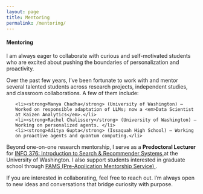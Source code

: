 ```yaml
---
layout: page
title: Mentoring
permalink: /mentoring/
---
```


<div class="docs-section" id="mentoring">
  <h4>Mentoring</h4>

  <p>
  I am always eager to collaborate with curious and self-motivated students who are excited about pushing the boundaries of personalization and proactivity.
  </p>

  <p>
  Over the past few years, I’ve been fortunate to work with and mentor several talented students across research projects, independent studies, and classroom collaborations. A few of them include:
  </p>

  <ul>
    
    <li><strong>Manya Chadha</strong> (University of Washington) – Worked on responsible adaptation of LLMs; now a <em>Data Scientist at Kaizen Analytics</em>.</li>
    <li><strong>Rachel Chalissery</strong> (University of Washington) – Working on personalized agents. </li>
    <li><strong>Aditya Gupta</strong> (Issaquah High School) – Working on proactive agents and quantum computing.</li>
  </ul>

  <p>
    Beyond one-on-one research mentorship, I serve as a <strong>Predoctoral Lecturer</strong> for 
    <a href="https://ischool.uw.edu/people/faculty/profile/kaur13" target="_blank" rel="noopener noreferrer">
      INFO 376: Introduction to Search & Recommender Systems
    </a> at the University of Washington. I also support students interested in graduate school through 
    <a href="https://www.cs.washington.edu/academics/graduate/phd-program/phd-admissions/pams/" target="_blank" rel="noopener noreferrer">
      PAMS (Pre-Application Mentorship Service)
    </a>.
  </p>

  <p>
  If you are interested in collaborating, feel free to reach out. I’m always open to new ideas and conversations that bridge curiosity with purpose.
  </p>
</div>
